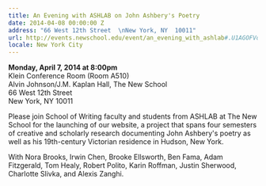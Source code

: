 ```yaml
---
title: An Evening with ASHLAB on John Ashbery's Poetry
date: 2014-04-08 00:00:00 Z
address: "66 West 12th Street  \nNew York, NY  10011"
url: http://events.newschool.edu/event/an_evening_with_ashlab#.U1AGOFVdV6I
locale: New York City
---
```


**Monday, April 7, 2014 at 8:00pm**  
Klein Conference Room (Room A510)  
Alvin Johnson/J.M. Kaplan Hall, The New School  
66 West 12th Street  
New York, NY  10011  

Please join School of Writing faculty and students from ASHLAB at The New School for the launching of our website, a project that spans four semesters of creative and scholarly research documenting John Ashbery's poetry as well as his 19th-century Victorian residence in Hudson, New York. 

With Nora Brooks, Irwin Chen, Brooke Ellsworth, Ben Fama, Adam Fitzgerald, Tom Healy, Robert Polito, Karin Roffman, Justin Sherwood, Charlotte Slivka, and Alexis Zanghi.
